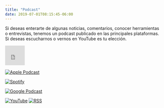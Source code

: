 ```yaml
---
title: "Podcast"
date: 2019-07-01T08:15:45-06:00
---
```


Si deseas enterarte de algunas noticias, comentarios, conocer herramientas o entrevistas, tenemos un podcast publicado en las principales plataformas. Si deseas escucharnos o vernos en YouTube es tu elección.

<iframe allowtransparency="true" scrolling="no" frameborder="no" src="https://w.soundcloud.com/icon/?url=http%3A%2F%2Fsoundcloud.com%2Fcloud-native-mx&color=orange_white&size=64" style="width: 64px; height: 64px;"></iframe>




[![Apple Podcast](/US_UK_Apple_Podcasts_Listen_Badge_RGB.svg)](https://podcasts.apple.com/mx/podcast/cloud-native-mx/id1470528646)

[![Spotify](/spotify-podcast-badge-blk-grn-330x80.png)](https://open.spotify.com/show/4PQyVjzcDQuELxi3aNO86e)

[![Google Podcast](https://play.google.com/intl/en_us/badges/static/images/badges-music/es_badge_web_music.png)](https://playmusic.app.goo.gl/?ibi=com.google.PlayMusic&isi=691797987&ius=googleplaymusic&apn=com.google.android.music&link=https://play.google.com/music/m/I56xm7y7julowombk7xj4o6xisy?t%3DCloud_Native_MX%26pcampaignid%3DMKT-na-all-co-pr-mu-pod-16)

[![YouTube](/yt_logo_rgb_light.png)](https://www.youtube.com/playlist?list=PLk73m-H3zf7jJJcZveZm7coeYh1ZGHXg9)
[![RSS](/RSS_Feed_Icon.jpg)](http://feeds.soundcloud.com/users/soundcloud:users:393589416/sounds.rss)